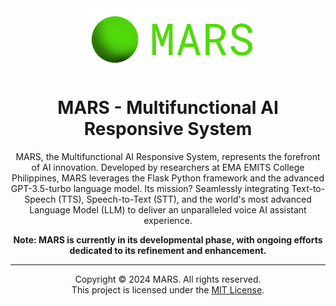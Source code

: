 <div align="center">

<img height="100" src="./static/favicon/android-chrome-512x512-label.png" alt="MARS Logo">

# MARS - Multifunctional AI Responsive System

MARS, the Multifunctional AI Responsive System, represents the forefront of AI innovation. Developed by researchers at EMA EMITS College Philippines, MARS leverages the Flask Python framework and the advanced GPT-3.5-turbo language model. Its mission? Seamlessly integrating Text-to-Speech (TTS), Speech-to-Text (STT), and the world's most advanced Language Model (LLM) to deliver an unparalleled voice AI assistant experience.

**Note: MARS is currently in its developmental phase, with ongoing efforts dedicated to its refinement and enhancement.**

</div>

---

<div align="center">
Copyright © 2024 MARS. All rights reserved.
</div>

<div align="center">
This project is licensed under the <a href="./LICENSE">MIT License</a>.
</div>
